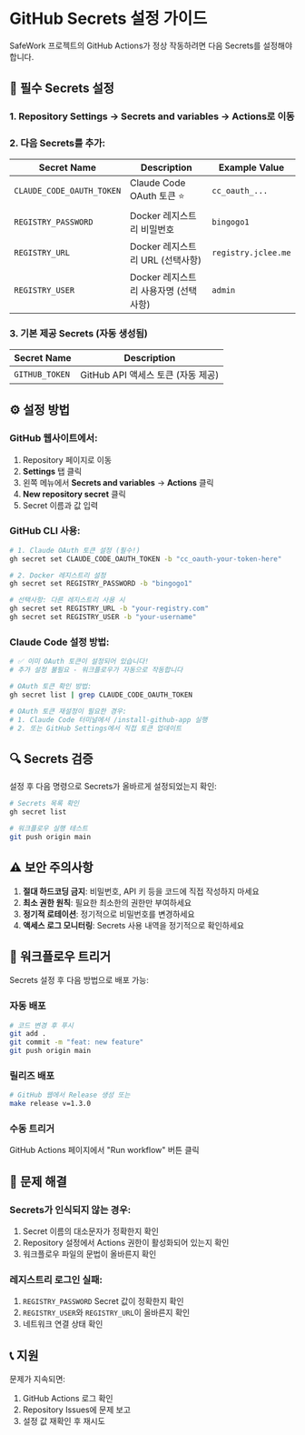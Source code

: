 # GitHub Secrets 설정 가이드

SafeWork 프로젝트의 GitHub Actions가 정상 작동하려면 다음 Secrets를 설정해야 합니다.

## 🔐 필수 Secrets 설정

### 1. Repository Settings → Secrets and variables → Actions로 이동

### 2. 다음 Secrets를 추가:

| Secret Name | Description | Example Value |
|-------------|-------------|---------------|
| `CLAUDE_CODE_OAUTH_TOKEN` | Claude Code OAuth 토큰 ⭐️ | `cc_oauth_...` |
| `REGISTRY_PASSWORD` | Docker 레지스트리 비밀번호 | `bingogo1` |
| `REGISTRY_URL` | Docker 레지스트리 URL (선택사항) | `registry.jclee.me` |
| `REGISTRY_USER` | Docker 레지스트리 사용자명 (선택사항) | `admin` |

### 3. 기본 제공 Secrets (자동 생성됨)

| Secret Name | Description |
|-------------|-------------|
| `GITHUB_TOKEN` | GitHub API 액세스 토큰 (자동 제공) |

## ⚙️ 설정 방법

### GitHub 웹사이트에서:
1. Repository 페이지로 이동
2. **Settings** 탭 클릭
3. 왼쪽 메뉴에서 **Secrets and variables** → **Actions** 클릭
4. **New repository secret** 클릭
5. Secret 이름과 값 입력

### GitHub CLI 사용:
```bash
# 1. Claude OAuth 토큰 설정 (필수!)
gh secret set CLAUDE_CODE_OAUTH_TOKEN -b "cc_oauth-your-token-here"

# 2. Docker 레지스트리 설정
gh secret set REGISTRY_PASSWORD -b "bingogo1"

# 선택사항: 다른 레지스트리 사용 시
gh secret set REGISTRY_URL -b "your-registry.com"
gh secret set REGISTRY_USER -b "your-username"
```

### Claude Code 설정 방법:
```bash
# ✅ 이미 OAuth 토큰이 설정되어 있습니다!
# 추가 설정 불필요 - 워크플로우가 자동으로 작동합니다

# OAuth 토큰 확인 방법:
gh secret list | grep CLAUDE_CODE_OAUTH_TOKEN

# OAuth 토큰 재설정이 필요한 경우:
# 1. Claude Code 터미널에서 /install-github-app 실행
# 2. 또는 GitHub Settings에서 직접 토큰 업데이트
```

## 🔍 Secrets 검증

설정 후 다음 명령으로 Secrets가 올바르게 설정되었는지 확인:

```bash
# Secrets 목록 확인
gh secret list

# 워크플로우 실행 테스트
git push origin main
```

## ⚠️ 보안 주의사항

1. **절대 하드코딩 금지**: 비밀번호, API 키 등을 코드에 직접 작성하지 마세요
2. **최소 권한 원칙**: 필요한 최소한의 권한만 부여하세요
3. **정기적 로테이션**: 정기적으로 비밀번호를 변경하세요
4. **액세스 로그 모니터링**: Secrets 사용 내역을 정기적으로 확인하세요

## 🚀 워크플로우 트리거

Secrets 설정 후 다음 방법으로 배포 가능:

### 자동 배포
```bash
# 코드 변경 후 푸시
git add .
git commit -m "feat: new feature"
git push origin main
```

### 릴리즈 배포
```bash
# GitHub 웹에서 Release 생성 또는
make release v=1.3.0
```

### 수동 트리거
GitHub Actions 페이지에서 "Run workflow" 버튼 클릭

## 🐛 문제 해결

### Secrets가 인식되지 않는 경우:
1. Secret 이름의 대소문자가 정확한지 확인
2. Repository 설정에서 Actions 권한이 활성화되어 있는지 확인
3. 워크플로우 파일의 문법이 올바른지 확인

### 레지스트리 로그인 실패:
1. `REGISTRY_PASSWORD` Secret 값이 정확한지 확인  
2. `REGISTRY_USER`와 `REGISTRY_URL`이 올바른지 확인
3. 네트워크 연결 상태 확인

## 📞 지원

문제가 지속되면:
1. GitHub Actions 로그 확인
2. Repository Issues에 문제 보고
3. 설정 값 재확인 후 재시도
